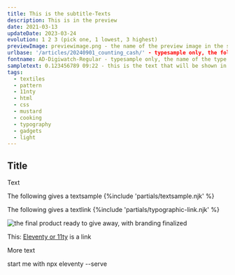 ```yaml
---
title: This is the subtitle-Texts
description: This is in the preview
date: 2021-03-13
updateDate: 2023-03-24
evolution: 1 2 3 (pick one, 1 lowest, 3 highest)
previewImage: previewimage.png - the name of the preview image in the same folder - else fallback
urlbase: '/articles/20240901_counting_cash/' - typesample only, the folder name including "articles" 
fontname: AD-Digiwatch-Regular - typesample only, the name of the type
sampletext: 0.123456789 09:22 - this is the text that will be shown in the typesample
tags:
  - textiles
  - pattern
  - 11nty
  - html
  - css
  - mustard
  - cooking
  - typography
  - gadgets
  - light
---
```


## Title

Text

The following gives a textsample
{%include 'partials/textsample.njk' %}


The following gives a textlink
{%include 'partials/typographic-link.njk' %}


![the final product ready to give away, with branding finalized](/images/posts/Senf1000.jpg "Mouse-Over-Text")

This: [Eleventy or 11ty](https://www.11ty.dev/) is a link

More text

start me with npx eleventy --serve
